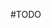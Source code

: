#TODO

<!---
Huschle/Huschle is a ✨ special ✨ repository because its `README.md` (this file) appears on your GitHub profile.
You can click the Preview link to take a look at your changes.
--->
